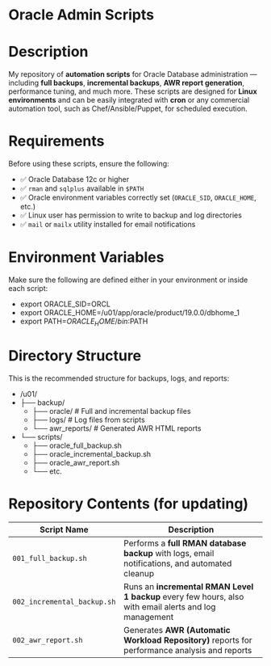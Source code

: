# Oracle Admin Scripts

# Description
My repository of **automation scripts** for Oracle Database administration — including **full backups**, **incremental backups**, **AWR report generation**, performance tuning, and much more. These scripts are designed for **Linux environments** and can be easily integrated with **cron** 
or any commercial automation tool, such as Chef/Ansible/Puppet, for scheduled execution.

# Requirements
Before using these scripts, ensure the following:
   - ✅ Oracle Database 12c or higher  
   - ✅ `rman` and `sqlplus` available in `$PATH`  
   - ✅ Oracle environment variables correctly set (`ORACLE_SID`, `ORACLE_HOME`, etc.)  
   - ✅ Linux user has permission to write to backup and log directories
   - ✅ `mail` or `mailx` utility installed for email notifications  

# Environment Variables
Make sure the following are defined either in your environment or inside each script:
   - export ORACLE_SID=ORCL
   - export ORACLE_HOME=/u01/app/oracle/product/19.0.0/dbhome_1
   - export PATH=$ORACLE_HOME/bin:$PATH

# Directory Structure
This is the recommended structure for backups, logs, and reports:
   - /u01/
   - ├── backup/
      - ├── oracle/               # Full and incremental backup files
      - ├── logs/                 # Log files from scripts
      - └── awr_reports/          # Generated AWR HTML reports
   - └── scripts/
      - ├── oracle_full_backup.sh
      - ├── oracle_incremental_backup.sh
      - ├── oracle_awr_report.sh
      - └── etc.

# Repository Contents (for updating)
| Script Name                          | Description                                                                                                   |
|--------------------------------------|---------------------------------------------------------------------------------------------------------------|
| `001_full_backup.sh`                 | Performs a **full RMAN database backup** with logs, email notifications, and automated cleanup                |
| `002_incremental_backup.sh`          | Runs an **incremental RMAN Level 1 backup** every few hours, also with email alerts and log management        |
| `002_awr_report.sh`                  | Generates **AWR (Automatic Workload Repository)** reports for performance analysis and reports                |
